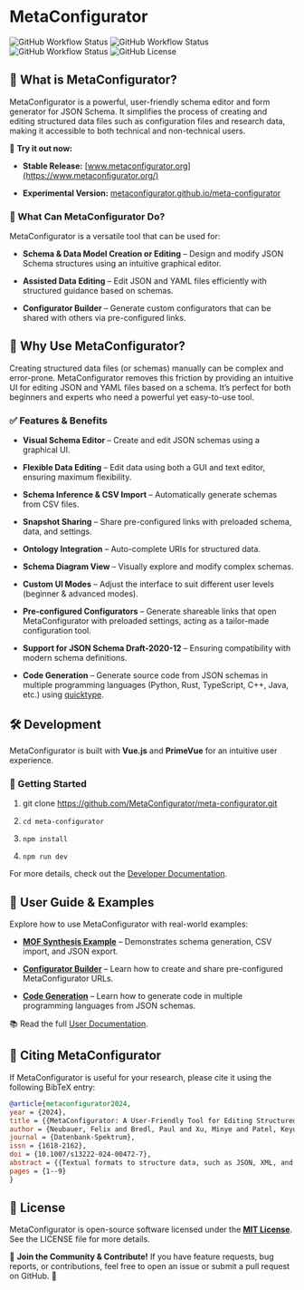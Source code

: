 MetaConfigurator
================

![GitHub Workflow Status](https://img.shields.io/github/actions/workflow/status/MetaConfigurator/meta-configurator/e2e.yml?label=End%20to%20End%20Tests)
![GitHub Workflow Status](https://img.shields.io/github/actions/workflow/status/MetaConfigurator/meta-configurator/npm-test.yml?label=Unit%20Tests)
![GitHub Workflow Status](https://img.shields.io/github/actions/workflow/status/MetaConfigurator/meta-configurator/github-pages.yml?label=Github%20Pages%20Build)
![GitHub License](https://img.shields.io/github/license/MetaConfigurator/meta-configurator)


🚀 What is MetaConfigurator?
----------------------------

MetaConfigurator is a powerful, user-friendly schema editor and form generator for JSON Schema. It simplifies the process of creating and editing structured data files such as configuration files and research data, making it accessible to both technical and non-technical users.

🔗 **Try it out now:**

*   **Stable Release:** [www.metaconfigurator.org](https://www.metaconfigurator.org/)

*   **Experimental Version:** [metaconfigurator.github.io/meta-configurator](https://metaconfigurator.github.io/meta-configurator/)


### 🎯 What Can MetaConfigurator Do?

MetaConfigurator is a versatile tool that can be used for:

*   **Schema & Data Model Creation or Editing** – Design and modify JSON Schema structures using an intuitive graphical editor.

*   **Assisted Data Editing** – Edit JSON and YAML files efficiently with structured guidance based on schemas.

*   **Configurator Builder** – Generate custom configurators that can be shared with others via pre-configured links.


🌟 Why Use MetaConfigurator?
----------------------------

Creating structured data files (or schemas) manually can be complex and error-prone. MetaConfigurator removes this friction by providing an intuitive UI for editing JSON and YAML files based on a schema. It’s perfect for both beginners and experts who need a powerful yet easy-to-use tool.

### ✅ Features & Benefits

*   **Visual Schema Editor** – Create and edit JSON schemas using a graphical UI.

*   **Flexible Data Editing** – Edit data using both a GUI and text editor, ensuring maximum flexibility.

*   **Schema Inference & CSV Import** – Automatically generate schemas from CSV files.

*   **Snapshot Sharing** – Share pre-configured links with preloaded schema, data, and settings.

*   **Ontology Integration** – Auto-complete URIs for structured data.

*   **Schema Diagram View** – Visually explore and modify complex schemas.

*   **Custom UI Modes** – Adjust the interface to suit different user levels (beginner & advanced modes).

*   **Pre-configured Configurators** – Generate shareable links that open MetaConfigurator with preloaded settings, acting as a tailor-made configuration tool.

*   **Support for JSON Schema Draft-2020-12** – Ensuring compatibility with modern schema definitions.

*   **Code Generation** – Generate source code from JSON schemas in multiple programming languages (Python, Rust, TypeScript, C++, Java, etc.) using [quicktype](https://github.com/glideapps/quicktype/).

🛠️ Development
---------------

MetaConfigurator is built with **Vue.js** and **PrimeVue** for an intuitive user experience.

### 🔧 Getting Started

1.  git clone https://github.com/MetaConfigurator/meta-configurator.git

2.  `cd meta-configurator`

3.  `npm install`

4.  `npm run dev`


For more details, check out the [Developer Documentation](./documentation_developer).

📖 User Guide & Examples
------------------------

Explore how to use MetaConfigurator with real-world examples:

*   **[MOF Synthesis Example](./documentation_user/examples/mof_synthesis)** – Demonstrates schema generation, CSV import, and JSON export.

*   **[Configurator Builder](./documentation_user/examples/configurator_building)** – Learn how to create and share pre-configured MetaConfigurator URLs.

*   **[Code Generation](./documentation_user/examples/code_generation)** – Learn how to generate code in multiple programming languages from JSON schemas.



📚 Read the full [User Documentation](./documentation_user).

📄 Citing MetaConfigurator
--------------------------

If MetaConfigurator is useful for your research, please cite it using the following BibTeX entry:

```bibtex
@article{metaconfigurator2024, 
year = {2024}, 
title = {{MetaConfigurator: A User-Friendly Tool for Editing Structured Data Files}}, 
author = {Neubauer, Felix and Bredl, Paul and Xu, Minye and Patel, Keyuriben and Pleiss, Jürgen and Uekermann, Benjamin}, 
journal = {Datenbank-Spektrum}, 
issn = {1618-2162}, 
doi = {10.1007/s13222-024-00472-7}, 
abstract = {{Textual formats to structure data, such as JSON, XML, and YAML, are widely used for structuring data in various domains, from configuration files to research data. However, manually editing data in these formats can be complex and time-consuming. Graphical user interfaces (GUIs) can significantly reduce manual efforts and assist the user in editing the files, but developing a file-format-specific GUI requires substantial development and maintenance efforts. To address this challenge, we introduce MetaConfigurator: an open-source web application that generates its GUI depending on a given schema. Our approach differs from other schema-to-UI approaches in three key ways: 1) It offers a unified view that combines the benefits of both GUIs and text editors, 2) it enables schema editing within the same tool, and 3) it supports advanced schema features, including conditions and constraints. In this paper, we discuss the design and implementation of MetaConfigurator, backed by insights from a small-scale qualitative user study. The results indicate the effectiveness of our approach in retrieving information from data and schemas and in editing them.}}, 
pages = {1--9}
}
```


📝 License
----------

MetaConfigurator is open-source software licensed under the **[MIT License](LICENSE)**.
See the LICENSE file for more details.

🔗 **Join the Community & Contribute!** If you have feature requests, bug reports, or contributions, feel free to open an issue or submit a pull request on GitHub. 🚀
